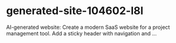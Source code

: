 # generated-site-104602-l8l
AI-generated website: Create a modern SaaS website for a project management tool. Add a sticky header with navigation and ...

